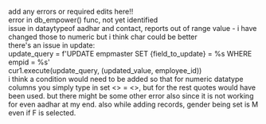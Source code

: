add any errors or required edits here!! <br>
error in db_empower() func, not yet identified <br>
issue in dataytypeof aadhar and contact, reports out of range value - i have changed those to numeric but i think char could be better<br>
there's an issue in update:<br>
    update_query = f'UPDATE empmaster SET {field_to_update} = %s WHERE empid = %s'<br>
    cur1.execute(update_query, (updated_value, employee_id))<br>
i think a condition would need to be added so that for numeric datatype columns you simply type in set <> = <>, but for the rest quotes would have been used.
but there might be some other error also since it is not working for even aadhar at my end.
also while adding records, gender being set is M even if F is selected.
